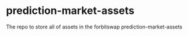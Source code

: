 # prediction-market-assets
The repo to store all of assets in the forbitswap prediction-market-assets
